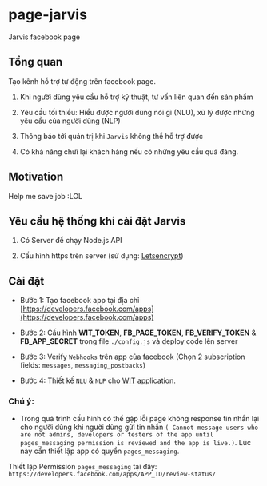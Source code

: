 # page-jarvis
Jarvis facebook page

## Tổng quan

Tạo kênh hỗ trợ tự động trên facebook page.

1. Khi người dùng yêu cầu hỗ trợ kỹ thuật, tư vấn liên quan đến sản phẩm

2. Yêu cầu tối thiểu: Hiểu được người dùng nói gì (NLU), xử lý được những yêu cầu của người dùng (NLP)

3. Thông báo tới quản trị khi `Jarvis` không thể hỗ trợ được

4. Có khả năng chửi lại khách hàng nếu có những yêu cầu quá đáng.

## Motivation

Help me save job :LOL


## Yêu cầu hệ thống khi cài đặt Jarvis

1. Có Server để chạy Node.js API

2. Cấu hình https trên server (sử dụng: [Letsencrypt](https://letsencrypt.org/))

## Cài đặt

* Bước 1: Tạo facebook app tại địa chỉ [https://developers.facebook.com/apps](https://developers.facebook.com/apps)

* Bước 2: Cấu hình **WIT_TOKEN**, **FB_PAGE_TOKEN**, **FB_VERIFY_TOKEN** & **FB_APP_SECRET** trong file `./config.js` 
và deploy code lên server

* Bước 3: Verify `Webhooks` trên app của facebook (Chọn 2 subscription fields: `messages`, `messaging_postbacks`)

* Bước 4: Thiết kế `NLU` & `NLP` cho [WIT](https://wit.ai/) application.

### Chú ý:

+ Trong quá trình cấu hình có thể gặp lỗi page không response tin nhắn lại cho người dùng khi người dùng gửi tin nhắn `( Cannot message users who are not admins, developers or testers of the app until pages_messaging permission is reviewed and the app is live.)`.
 Lúc này cần thiết lập app có quyền `pages_messaging`.
 
 Thiết lập Permission `pages_messaging` tại đây: `https://developers.facebook.com/apps/APP_ID/review-status/`
 
 



